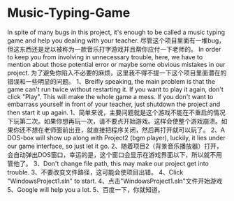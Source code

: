 # Music-Typing-Game
In spite of many bugs in this project, it's enough to be called a music typing game and help you dealing with your teacher. 
尽管这个项目里面有一堆bug，但这东西还是足以被称为一款音乐打字游戏并且帮你应付一下老师的。
In order to keep you from involving in unnecessary trouble, here, we have to mention about those potential error or maybe some obvious mistakes in our project.
为了避免你陷入不必要的麻烦，这里我不得不提一下这个项目里面潜在的错误和一些明显的问题。
1、Breifly speaking, the main problem is that the game can't run twice without restarting it. If you want to play it again, don't click "Play". This will make the whole game a mess. If you don't want to embarrass yourself in front of your teacher, just shutdown the project and then start it up again.
1、简单来说，主要问题就是这个游戏不能在不重启的情况下玩第二次。如果你想再玩一次，请不要点开始游戏。这样会使整个游戏崩溃。如果你还不想在老师面前出丑，就直接把程序关闭，然后再打开就可以玩了。
2、A DOS-box will show up along with Project2 (bgm player), luckily, it lies under our game interface, so just let it go.
2、随着项目2（背景音乐播放器）打开，会自动弹出DOS窗口，幸运的是，这个窗口会显示在游戏界面以下，所以就不用管他了。
3、Don't change file path, this may make our project get into trouble.
3、不要改变文件路径，这可能会使项目出错。
4、Click "WindowsProject1.sln" to start.
4、点击"WindowsProject1.sln"文件开始游戏
5、Google will help you a lot.
5、百度一下，你就知道。
